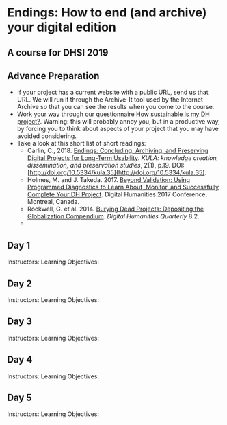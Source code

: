 # Endings: How to end (and archive) your digital edition
## A course for DHSI 2019

## Advance Preparation

 - If your project has a current website with a public URL, send us that URL. We will run it through the Archive-It tool used by the Internet Archive so that you can see the results when you come to the course.
 - Work your way through our questionnaire [How sustainable is my DH project?](https://hcmc.uvic.ca/endings/questionnaire.htm). Warning: this will probably annoy you, but in a productive way, by forcing you to think about aspects of your project that you may have avoided considering.
 - Take a look at this short list of short readings:
   -  Carlin, C., 2018. [Endings: Concluding, Archiving, and Preserving Digital Projects for Long-Term Usability](https://kula.uvic.ca/articles/10.5334/kula.35/). *KULA: knowledge creation, dissemination, and preservation studies*, 2(1), p.19. DOI: [http://doi.org/10.5334/kula.35](http://doi.org/10.5334/kula.35).
   - Holmes, M. and J. Takeda. 2017. [Beyond Validation: Using Programmed Diagnostics to Learn About, Monitor, and Successfully Complete Your DH Project](https://dh2017.adho.org/abstracts/140/140.pdf). Digital Humanities 2017 Conference, Montreal, Canada.
   - Rockwell, G. et al. 2014. [Burying Dead Projects: Depositing the Globalization Compendium](http://digitalhumanities.org:8081/dhq/vol/8/2/000179/000179.html). *Digital Humanities Quarterly* 8.2.
   - 

## Day 1
Instructors: 
Learning Objectives: 

## Day 2
Instructors: 
Learning Objectives: 

## Day 3
Instructors: 
Learning Objectives:

## Day 4
Instructors:
Learning Objectives:

## Day 5
Instructors:
Learning Objectives:
